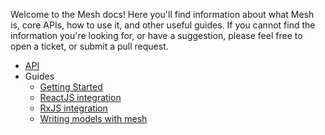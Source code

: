 Welcome to the Mesh docs! Here you'll find information about what Mesh is, core APIs, how to use it, and other
useful guides. If you cannot find the information you're looking for, or have a suggestion, please feel free to
open a ticket, or submit a pull request.

- [API](./api.md)
- Guides
  - [Getting Started](./guides/getting-started.md)
  - [ReactJS integration](./guides/react-integration.md)
  - [RxJS integration](./guides/rxjs-integration.md)
  - [Writing models with mesh](./guides/models.md)
  <!-- - APIs
  - Database integration
  - Building realtime apps
  - Testing -->
